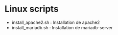 # Linux scripts

- install_apache2.sh : Installation de apache2
- install_mariadb.sh : Installation de mariadb-server
